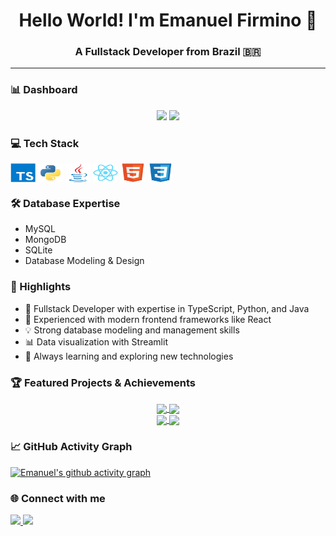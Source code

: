 <div align="center">
  <h1>Hello World! I'm Emanuel Firmino 👋</h1>
  <h3>A Fullstack Developer from Brazil 🇧🇷</h3>
</div>

---

### 📊 Dashboard

<div align="center">
  <img height="180em" src="https://github-readme-stats.vercel.app/api?username=oEmanuelFirmino&show_icons=true&theme=dracula&include_all_commits=true&count_private=true"/>
  <img height="180em" src="https://github-readme-stats.vercel.app/api/top-langs/?username=oEmanuelFirmino&layout=compact&langs_count=7&theme=dracula"/>
</div>

### 💻 Tech Stack

<div style="display: inline_block">
  <img align="center" alt="Typescript" height="30" width="40" src="https://raw.githubusercontent.com/devicons/devicon/master/icons/typescript/typescript-plain.svg">
  <img align="center" alt="Python" height="30" width="40" src="https://raw.githubusercontent.com/devicons/devicon/master/icons/python/python-original.svg">
  <img align="center" alt="Java" height="30" width="40" src="https://raw.githubusercontent.com/devicons/devicon/master/icons/java/java-original.svg">
  <img align="center" alt="React" height="30" width="40" src="https://raw.githubusercontent.com/devicons/devicon/master/icons/react/react-original.svg">
  <img align="center" alt="HTML" height="30" width="40" src="https://raw.githubusercontent.com/devicons/devicon/master/icons/html5/html5-original.svg">
  <img align="center" alt="CSS" height="30" width="40" src="https://raw.githubusercontent.com/devicons/devicon/master/icons/css3/css3-original.svg">
</div>

### 🛠 Database Expertise
- MySQL
- MongoDB
- SQLite
- Database Modeling & Design

### 🌟 Highlights
- 🔭 Fullstack Developer with expertise in TypeScript, Python, and Java
- 🌱 Experienced with modern frontend frameworks like React
- 💡 Strong database modeling and management skills
- 📊 Data visualization with Streamlit
- 🚀 Always learning and exploring new technologies

###  🏆 Featured Projects & Achievements
<div align="center">
  <div>
    <a href="https://github.com/oEmanuelFirmino/interferencia_de_ondas">
      <img align="center" src="https://github-readme-stats.vercel.app/api/pin/?username=oEmanuelFirmino&repo=interferencia_de_ondas&theme=dracula" />
    </a>
    <a href="https://github.com/oEmanuelFirmino/periodicTable">
      <img align="center" src="https://github-readme-stats.vercel.app/api/pin/?username=oEmanuelFirmino&repo=periodicTable&theme=dracula" />
    </a>
  </div>
  <div>
    <a href="https://github.com/oEmanuelFirmino/image_classifier">
      <img align="center" src="https://github-readme-stats.vercel.app/api/pin/?username=oEmanuelFirmino&repo=image_classifier&theme=dracula" />
    </a>
    <a href="https://github.com/oEmanuelFirmino/vector-search-with-cos-similarity">
      <img align="center" src="https://github-readme-stats.vercel.app/api/pin/?username=oEmanuelFirmino&repo=vector-search-with-cos-similarity&theme=dracula" />
    </a>
  </div>
</div>

### 📈 GitHub Activity Graph
[![Emanuel's github activity graph](https://github-readme-activity-graph.vercel.app/graph?username=oEmanuelFirmino&theme=dracula)](https://github.com/ashutosh00710/github-readme-activity-graph)

### 🌐 Connect with me
<div>
  <a href="mailto:firmino.emanuel2006@gmail.com">
    <img src="https://img.shields.io/badge/-Gmail-%23333?style=for-the-badge&logo=gmail&logoColor=white" target="_blank">
  </a>
  <a href="https://www.linkedin.com/in/emanuelfirmino/" target="_blank">
    <img src="https://img.shields.io/badge/-LinkedIn-%230077B5?style=for-the-badge&logo=linkedin&logoColor=white" target="_blank">
  </a>
</div>
